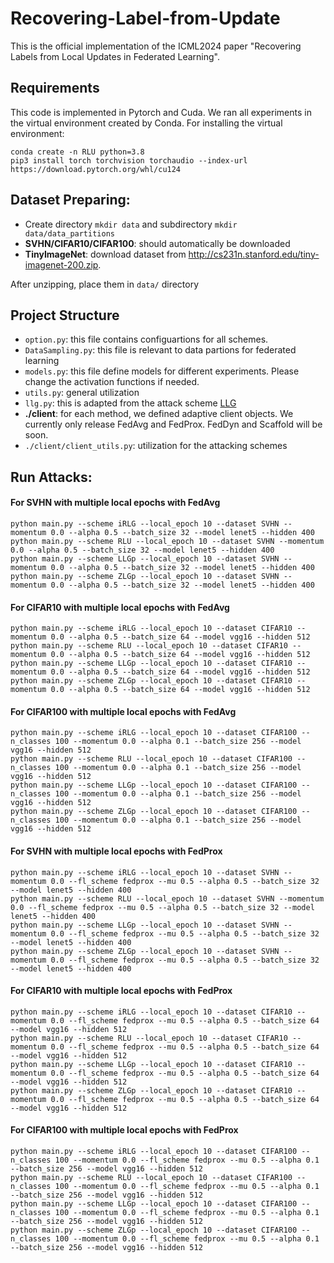 # Recovering-Label-from-Update
This is the official implementation of the ICML2024 paper "Recovering Labels from Local Updates in Federated Learning".

## Requirements
This code is implemented in Pytorch and Cuda. We ran all experiments in the virtual environment created by Conda.
For installing the virtual environment:
```
conda create -n RLU python=3.8
pip3 install torch torchvision torchaudio --index-url https://download.pytorch.org/whl/cu124
```

## Dataset Preparing:
* Create directory `mkdir data` and subdirectory `mkdir data/data_partitions`
* **SVHN/CIFAR10/CIFAR100**: should automatically be downloaded
* **TinyImageNet**: download dataset from http://cs231n.stanford.edu/tiny-imagenet-200.zip.
  
After unzipping, place them in `data/` directory

## Project Structure
* `option.py`: this file contains configuartions for all schemes. 
* `DataSampling.py`: this file is relevant to data partions for federated learning
* `models.py`: this file define models for different experiments. Please change the activation functions if needed.
* `utils.py`: general utilization 
* `llg.py`: this is adapted from the attack scheme [LLG](https://github.com/tklab-tud/LLG)
* **./client**: for each method, we defined adaptive client objects. We currently only release FedAvg and FedProx. FedDyn and Scaffold will be soon.
* `./client/client_utils.py`: utilization for the attacking schemes


## Run Attacks:

#### For SVHN with multiple local epochs with FedAvg

```
python main.py --scheme iRLG --local_epoch 10 --dataset SVHN --momentum 0.0 --alpha 0.5 --batch_size 32 --model lenet5 --hidden 400
python main.py --scheme RLU --local_epoch 10 --dataset SVHN --momentum 0.0 --alpha 0.5 --batch_size 32 --model lenet5 --hidden 400
python main.py --scheme LLGp --local_epoch 10 --dataset SVHN --momentum 0.0 --alpha 0.5 --batch_size 32 --model lenet5 --hidden 400
python main.py --scheme ZLGp --local_epoch 10 --dataset SVHN --momentum 0.0 --alpha 0.5 --batch_size 32 --model lenet5 --hidden 400
```

#### For CIFAR10 with multiple local epochs with FedAvg

```
python main.py --scheme iRLG --local_epoch 10 --dataset CIFAR10 --momentum 0.0 --alpha 0.5 --batch_size 64 --model vgg16 --hidden 512
python main.py --scheme RLU --local_epoch 10 --dataset CIFAR10 --momentum 0.0 --alpha 0.5 --batch_size 64 --model vgg16 --hidden 512
python main.py --scheme LLGp --local_epoch 10 --dataset CIFAR10 --momentum 0.0 --alpha 0.5 --batch_size 64 --model vgg16 --hidden 512
python main.py --scheme ZLGp --local_epoch 10 --dataset CIFAR10 --momentum 0.0 --alpha 0.5 --batch_size 64 --model vgg16 --hidden 512
```

#### For CIFAR100 with multiple local epochs with FedAvg
```
python main.py --scheme iRLG --local_epoch 10 --dataset CIFAR100 --n_classes 100 --momentum 0.0 --alpha 0.1 --batch_size 256 --model vgg16 --hidden 512
python main.py --scheme RLU --local_epoch 10 --dataset CIFAR100 --n_classes 100 --momentum 0.0 --alpha 0.1 --batch_size 256 --model vgg16 --hidden 512
python main.py --scheme LLGp --local_epoch 10 --dataset CIFAR100 --n_classes 100 --momentum 0.0 --alpha 0.1 --batch_size 256 --model vgg16 --hidden 512
python main.py --scheme ZLGp --local_epoch 10 --dataset CIFAR100 --n_classes 100 --momentum 0.0 --alpha 0.1 --batch_size 256 --model vgg16 --hidden 512
```

#### For SVHN with multiple local epochs with FedProx

```
python main.py --scheme iRLG --local_epoch 10 --dataset SVHN --momentum 0.0 --fl_scheme fedprox --mu 0.5 --alpha 0.5 --batch_size 32 --model lenet5 --hidden 400
python main.py --scheme RLU --local_epoch 10 --dataset SVHN --momentum 0.0 --fl_scheme fedprox --mu 0.5 --alpha 0.5 --batch_size 32 --model lenet5 --hidden 400
python main.py --scheme LLGp --local_epoch 10 --dataset SVHN --momentum 0.0 --fl_scheme fedprox --mu 0.5 --alpha 0.5 --batch_size 32 --model lenet5 --hidden 400
python main.py --scheme ZLGp --local_epoch 10 --dataset SVHN --momentum 0.0 --fl_scheme fedprox --mu 0.5 --alpha 0.5 --batch_size 32 --model lenet5 --hidden 400
```

#### For CIFAR10 with multiple local epochs with FedProx

```
python main.py --scheme iRLG --local_epoch 10 --dataset CIFAR10 --momentum 0.0 --fl_scheme fedprox --mu 0.5 --alpha 0.5 --batch_size 64 --model vgg16 --hidden 512
python main.py --scheme RLU --local_epoch 10 --dataset CIFAR10 --momentum 0.0 --fl_scheme fedprox --mu 0.5 --alpha 0.5 --batch_size 64 --model vgg16 --hidden 512
python main.py --scheme LLGp --local_epoch 10 --dataset CIFAR10 --momentum 0.0 --fl_scheme fedprox --mu 0.5 --alpha 0.5 --batch_size 64 --model vgg16 --hidden 512
python main.py --scheme ZLGp --local_epoch 10 --dataset CIFAR10 --momentum 0.0 --fl_scheme fedprox --mu 0.5 --alpha 0.5 --batch_size 64 --model vgg16 --hidden 512
```

#### For CIFAR100 with multiple local epochs with FedProx
```
python main.py --scheme iRLG --local_epoch 10 --dataset CIFAR100 --n_classes 100 --momentum 0.0 --fl_scheme fedprox --mu 0.5 --alpha 0.1 --batch_size 256 --model vgg16 --hidden 512
python main.py --scheme RLU --local_epoch 10 --dataset CIFAR100 --n_classes 100 --momentum 0.0 --fl_scheme fedprox --mu 0.5 --alpha 0.1 --batch_size 256 --model vgg16 --hidden 512
python main.py --scheme LLGp --local_epoch 10 --dataset CIFAR100 --n_classes 100 --momentum 0.0 --fl_scheme fedprox --mu 0.5 --alpha 0.1 --batch_size 256 --model vgg16 --hidden 512
python main.py --scheme ZLGp --local_epoch 10 --dataset CIFAR100 --n_classes 100 --momentum 0.0 --fl_scheme fedprox --mu 0.5 --alpha 0.1 --batch_size 256 --model vgg16 --hidden 512
```
